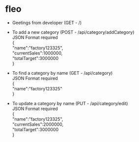 # fleo

- Geetings from developer (GET - /)

- To add a new category (POST - /api/category/addCategory) <br>
  JSON Format required <br>
  { <br>
  "name":"factory123325",<br>
  "currentSales":1000000,<br>
  "totalTarget":3000000<br>
  }

- To find a category by name (GET - /api/category) <br>
  JSON Format required <br>
  { <br>
  "name":"factory123325"<br>
  }

- To update a category by name (PUT - /api/category/edit) <br>
  JSON Format required <br>
  { <br>
  "name":"factory123325",<br>
  "currentSales":2000000,<br>
  "totalTarget":3000000<br>
  }
